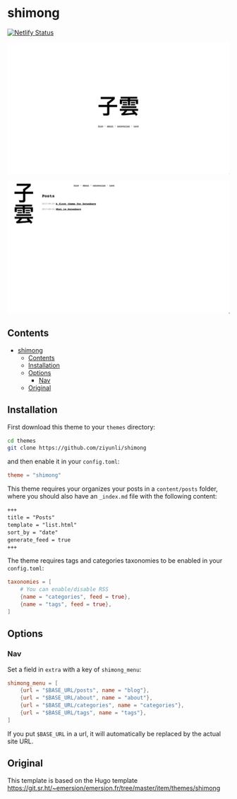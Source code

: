 # shimong

[![Netlify Status](https://api.netlify.com/api/v1/badges/545b20bd-ce8d-43d7-b0f7-63de2200eccf/deploy-status)](https://app.netlify.com/sites/zola-shimong/deploys)

![main page screenshot](https://github.com/ziyunli/zola-shimong/blob/main/main.png?raw=true)

![posts page screenshot](https://github.com/ziyunli/zola-shimong/blob/main/posts.png?raw=true)

## Contents

- [shimong](#shimong)
  - [Contents](#contents)
  - [Installation](#installation)
  - [Options](#options)
    - [Nav](#nav)
  - [Original](#original)

## Installation
First download this theme to your `themes` directory:

```bash
cd themes
git clone https://github.com/ziyunli/shimong
```
and then enable it in your `config.toml`:

```toml
theme = "shimong"
```

This theme requires your organizes your posts in a `content/posts` folder, where you should also have an `_index.md` file with the following content:

```md
+++
title = "Posts"
template = "list.html"
sort_by = "date"
generate_feed = true
+++
```

The theme requires tags and categories taxonomies to be enabled in your `config.toml`:

```toml
taxonomies = [
    # You can enable/disable RSS
    {name = "categories", feed = true},
    {name = "tags", feed = true},
]
```

## Options

### Nav
Set a field in `extra` with a key of `shimong_menu`:

```toml
shimong_menu = [
    {url = "$BASE_URL/posts", name = "blog"},
    {url = "$BASE_URL/about", name = "about"},
    {url = "$BASE_URL/categories", name = "categories"},
    {url = "$BASE_URL/tags", name = "tags"},
]
```

If you put `$BASE_URL` in a url, it will automatically be replaced by the actual
site URL.

## Original
This template is based on the Hugo template https://git.sr.ht/~emersion/emersion.fr/tree/master/item/themes/shimong
